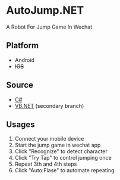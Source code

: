 # AutoJump.NET
A Robot For Jump Game In Wechat

## Platform
- Android
- ~~IOS~~
## Source

- [C#](https://github.com/experdot/AutoJump.NET)
- [VB.NET](https://github.com/experdot/AutoJump.NET/tree/secondary-vb) (secondary branch)

## Usages
1. Connect your mobile device
2. Start the jump game in wechat app
3. Click "Recognize" to detect character
4. Click "Try Tap" to control jumping once
5. Repeat 3th and 4th steps
6. Click "Auto:Flase" to automate repeating
